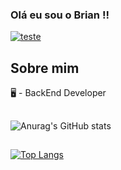 ### Olá eu sou o Brian !!

[![teste](https://img.shields.io/badge/LinkedIn-0077B5?style=for-the-badge&logo=linkedin&logoColor=white)](https://www.linkedin.com/in/briancamargo/)

## Sobre mim

🖥️ - BackEnd Developer


  
  ##
![Anurag's GitHub stats](https://github-readme-stats.vercel.app/api?username=anuraghazra&show_icons=true&theme=radical)

##
[![Top Langs](https://github-readme-stats.vercel.app/api/top-langs/?username=anuraghazra&layout=compact)](https://github.com/anuraghazra/github-readme-stats)
